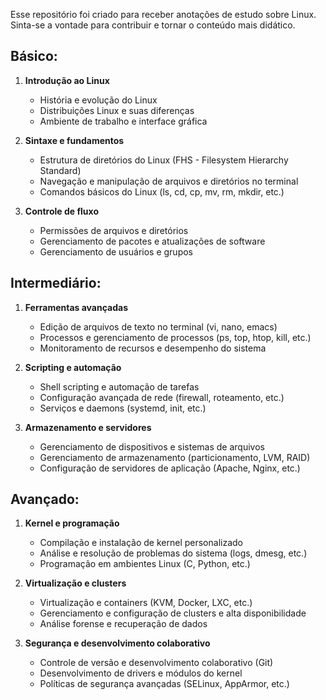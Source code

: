 Esse repositório foi criado para receber anotações de estudo sobre Linux. Sinta-se a vontade para contribuir e tornar o conteúdo mais didático.

## Básico:
1. **Introdução ao Linux**
   - História e evolução do Linux
   - Distribuições Linux e suas diferenças
   - Ambiente de trabalho e interface gráfica

2. **Sintaxe e fundamentos**
   - Estrutura de diretórios do Linux (FHS - Filesystem Hierarchy Standard)
   - Navegação e manipulação de arquivos e diretórios no terminal
   - Comandos básicos do Linux (ls, cd, cp, mv, rm, mkdir, etc.)

3. **Controle de fluxo**
   - Permissões de arquivos e diretórios
   - Gerenciamento de pacotes e atualizações de software
   - Gerenciamento de usuários e grupos

## Intermediário:
1. **Ferramentas avançadas**
   - Edição de arquivos de texto no terminal (vi, nano, emacs)
   - Processos e gerenciamento de processos (ps, top, htop, kill, etc.)
   - Monitoramento de recursos e desempenho do sistema

2. **Scripting e automação**
   - Shell scripting e automação de tarefas
   - Configuração avançada de rede (firewall, roteamento, etc.)
   - Serviços e daemons (systemd, init, etc.)

3. **Armazenamento e servidores**
   - Gerenciamento de dispositivos e sistemas de arquivos
   - Gerenciamento de armazenamento (particionamento, LVM, RAID)
   - Configuração de servidores de aplicação (Apache, Nginx, etc.)

## Avançado:
1. **Kernel e programação**
   - Compilação e instalação de kernel personalizado
   - Análise e resolução de problemas do sistema (logs, dmesg, etc.)
   - Programação em ambientes Linux (C, Python, etc.)

2. **Virtualização e clusters**
   - Virtualização e containers (KVM, Docker, LXC, etc.)
   - Gerenciamento e configuração de clusters e alta disponibilidade
   - Análise forense e recuperação de dados

3. **Segurança e desenvolvimento colaborativo**
   - Controle de versão e desenvolvimento colaborativo (Git)
   - Desenvolvimento de drivers e módulos do kernel
   - Políticas de segurança avançadas (SELinux, AppArmor, etc.)
